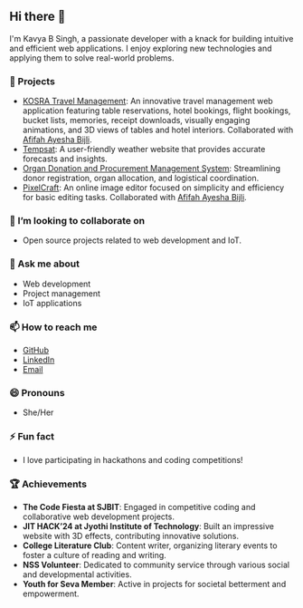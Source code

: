 
## Hi there 👋

I'm Kavya B Singh, a passionate developer with a knack for building intuitive and efficient web applications. I enjoy exploring new technologies and applying them to solve real-world problems.

### 🚀 Projects
- [KOSRA Travel Management](https://github.com/KavyaSingh236/KOSRATRAVELMANAGEMENT): An innovative travel management web application featuring table reservations, hotel bookings, flight bookings, bucket lists, memories, receipt downloads, visually engaging animations, and 3D views of tables and hotel interiors. Collaborated with [Afifah Ayesha Bijli](https://github.com/AfifahAyeshaBijli).
- [Tempsat](https://kavyasingh236.github.io/Tempsat/): A user-friendly weather website that provides accurate forecasts and insights.
- [Organ Donation and Procurement Management System](https://github.com/KavyaSingh236/OrganDonation): Streamlining donor registration, organ allocation, and logistical coordination.
- [PixelCraft](https://afifahayeshabijli.github.io/Pixel-Craft1/): An online image editor focused on simplicity and efficiency for basic editing tasks. Collaborated with [Afifah Ayesha Bijli](https://github.com/AfifahAyeshaBijli).



### 👯 I’m looking to collaborate on
- Open source projects related to web development and IoT.

### 💬 Ask me about
- Web development
- Project management
- IoT applications

### 📫 How to reach me
- [GitHub](https://github.com/KavyaSingh236/)
- [LinkedIn](http://www.linkedin.com/in/kavya-singh-690888292)
- [Email](mailto:iamkavya23@gmail.com)

### 😄 Pronouns
- She/Her

### ⚡ Fun fact
- I love participating in hackathons and coding competitions!

### 🏆 Achievements
- **The Code Fiesta at SJBIT**: Engaged in competitive coding and collaborative web development projects.
- **JIT HACK’24 at Jyothi Institute of Technology**: Built an impressive website with 3D effects, contributing innovative solutions.
- **College Literature Club**: Content writer, organizing literary events to foster a culture of reading and writing.
- **NSS Volunteer**: Dedicated to community service through various social and developmental activities.
- **Youth for Seva Member**: Active in projects for societal betterment and empowerment.

